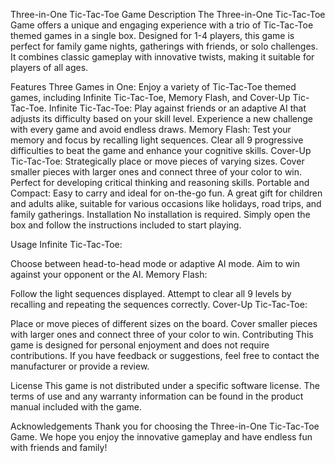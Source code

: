 Three-in-One Tic-Tac-Toe Game
Description
The Three-in-One Tic-Tac-Toe Game offers a unique and engaging experience with a trio of Tic-Tac-Toe themed games in a single box. Designed for 1-4 players, this game is perfect for family game nights, gatherings with friends, or solo challenges. It combines classic gameplay with innovative twists, making it suitable for players of all ages.

Features
Three Games in One: Enjoy a variety of Tic-Tac-Toe themed games, including Infinite Tic-Tac-Toe, Memory Flash, and Cover-Up Tic-Tac-Toe.
Infinite Tic-Tac-Toe: Play against friends or an adaptive AI that adjusts its difficulty based on your skill level. Experience a new challenge with every game and avoid endless draws.
Memory Flash: Test your memory and focus by recalling light sequences. Clear all 9 progressive difficulties to beat the game and enhance your cognitive skills.
Cover-Up Tic-Tac-Toe: Strategically place or move pieces of varying sizes. Cover smaller pieces with larger ones and connect three of your color to win. Perfect for developing critical thinking and reasoning skills.
Portable and Compact: Easy to carry and ideal for on-the-go fun. A great gift for children and adults alike, suitable for various occasions like holidays, road trips, and family gatherings.
Installation
No installation is required. Simply open the box and follow the instructions included to start playing.

Usage
Infinite Tic-Tac-Toe:

Choose between head-to-head mode or adaptive AI mode.
Aim to win against your opponent or the AI.
Memory Flash:

Follow the light sequences displayed.
Attempt to clear all 9 levels by recalling and repeating the sequences correctly.
Cover-Up Tic-Tac-Toe:

Place or move pieces of different sizes on the board.
Cover smaller pieces with larger ones and connect three of your color to win.
Contributing
This game is designed for personal enjoyment and does not require contributions. If you have feedback or suggestions, feel free to contact the manufacturer or provide a review.

License
This game is not distributed under a specific software license. The terms of use and any warranty information can be found in the product manual included with the game.

Acknowledgements
Thank you for choosing the Three-in-One Tic-Tac-Toe Game. We hope you enjoy the innovative gameplay and have endless fun with friends and family!